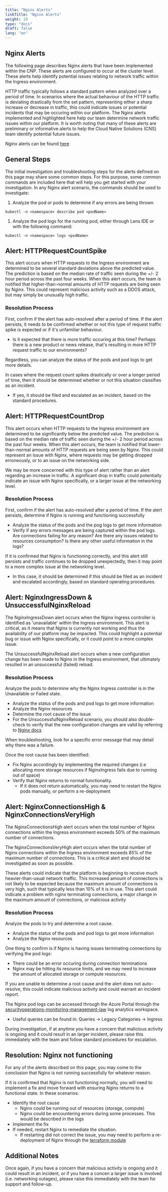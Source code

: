 ```yaml
---
title: "Nginx Alerts"
linkTitle: "Nginx Alerts"
weight: 10
type: "docs"
draft: false
lang: "en"
---
```


## Nginx Alerts

The following page describes Nginx alerts that have been implemented within the CNP. These alerts are configured to occur at the cluster level. These alerts help identify potential issues relating to network traffic within the Ingress environment.

HTTP traffic typically follows a standard pattern when analyzed over a period of time. In scenarios where the actual behaviour of the HTTP traffic is deviating drastically from the set pattern, representing either a sharp increase or decrease in traffic, this could indicate issues or potential incidents that may be occuring within our platform. The Nginx alerts implemented and highlighted here help our team determine network traffic issues within our platform. It is worth noting that many of these alerts are preliminary or informative alerts to help the Cloud Native Solutions (CNS) team identify potential future issues.

Nginx alerts can be found [here](https://gitlab.k8s.cloud.statcan.ca/cloudnative/terraform/modules/terraform-kubernetes-ingress/-/blob/main/prometheus_rules/nginx_rules.yaml)

## General Steps

The initial investigation and troubleshooting steps for the alerts defined on this page may share some common steps. For this purpose, some common commands are included here that will help you get started with your investigation. In any Nginx alert scenario, the commands should be used to investigate:

1. Analyze the pod or pods to determine if any errors are being thrown

`kubectl -n <namespace> describe pod <podName>`

1. Analyze the pod logs for the running pod, either through Lens IDE or with the following command:

`kubectl -n <namespace> logs <podName>`

## Alert: HTTPRequestCountSpike

This alert occurs when HTTP requests to the Ingress environment are determined to be several standard deviations above the predicted value. The prediction is based on the median rate of traffic seen during the +/- 2 hour period across the past four weeks. When this alert occurs, the team is notified that higher-than-normal amounts of HTTP requests are being seen by Nginx. This could represent malicious activity such as a DDOS attack, but may simply be unusually high traffic.

### Resolution Process

First, confirm if the alert has auto-resolved after a period of time. If the alert persists, it needs to be confirmed whether or not this type of request traffic spike is expected or if it's unfamiliar behaviour.
- Is it expected that there is more traffic occuring at this time? Perhaps there is a new product or news release, that's resulting in more HTTP request traffic to our environments?

Regardless, you can analyze the status of the pods and pod logs to get more details.

In cases where the request count spikes drastically or over a longer period of time, then it should be determined whether or not this situation classifies as an incident.
- If yes, it should be filed and escalated as an incident, based on the standard procedures.

## Alert: HTTPRequestCountDrop

This alert occurs when HTTP requests to the Ingress environment are determined to be significantly below the predicted value. The prediction is based on the median rate of traffic seen during the +/- 2 hour period across the past four weeks. When this alert occurs, the team is notified that lower-than-normal amounts of HTTP requests are being seen by Nginx. This could represent an issue with Nginx, where requests may be getting dropped erroneously, or to an issue on the networking side.

We may be more concerned with this type of alert rather than an alert regarding an increase in traffic. A significant drop in traffic could potentially indicate an issue with Nginx specifically, or a larger issue at the networking level.

### Resolution Process

First, confirm if the alert has auto-resolved after a period of time. If the alert persists, determine if Nginx is running and functioning successfully
- Analyze the status of the pods and the pog logs to get more information
- Verify if any errors messages are being captured within the pod logs. Are connections failing for any reason? Are there any issues related to resources consumption? Is there any other useful information in the logs?

If it is confirmed that Nginx is functioning correctly, and this alert still persists and traffic continues to be dropped unexpectedly, then it may point to a more complex issue at the networking level.
- In this case, it should be determined if this should be filed as an incident and escalated accordingly, based on standard operating procedures.

## Alert: NginxIngressDown & UnsuccessfulNginxReload

The NginxIngressDown alert occurs when the Nginx Ingress controller is identified as 'unavailable' within the Ingress environment. This alert is critical, as it means that Nginx is currently not working and thus the availability of our platform may be impacted. This could highlight a potential bug or issue with Nginx specifically, or it could point to a more complex issue.

The UnsuccessfulNginxReload alert occurs when a new configuration change has been made to Nginx in the Ingress environment, that ultimately resulted in an unsuccessful (failed) reload.

### Resolution Process

Analyze the pods to determine why the Nginx Ingress controller is in the Unavailable or Failed state.
- Analyze the status of the pods and pod logs to get more information
- Analyze the Nginx resources
- Determine the root cause of the issue
- For the UnsuccessfulNginxReload scenario, you should also double-check to verify that the new configuration changes are valid by referring to [Nginx docs](https://docs.nginx.com/nginx/admin-guide/basic-functionality/managing-configuration-files/)

When troubleshooting, look for a specific error message that may detail why there was a failure.

Once the root cause has been identified:
- Fix Nginx accordingly by implementing the required changes (i.e allocating more storage resources if NginxIngress fails due to running out of space)
- Verify that Nginx returns to normal functionality.
    - If it does not return automatically, you may need to restart the Nginx pods manually, or perform a re-deployment

## Alert: NginxConnectionsHigh & NginxConnectionsVeryHigh

The NginxConnectionsHigh alert occurs when the total number of Nginx connections within the Ingress environment exceeds 50% of the maximum number of connections.

The NginxConnectionsVeryHigh alert occurs when the total number of Nginx connections within the Ingress environment exceeds 85% of the maximum number of connections. This is a critical alert and should be investigated as soon as possible.

These alerts could indicate that the platform is beginning to receive much heavier-than-usual network traffic. This increased amount of connections is not likely to be expected because the maximum amount of connections is very high, such that typically less than 10% of it is in use. This alert could indicate a problem with nginx terminating connections, a major change in the maximum amount of connections, or malicious activity

### Resolution Process

Analyze the pods to try and determine a root cause.
- Analyze the status of the pods and pod logs to get more information
- Analyze the Nginx resources

One thing to confirm is if Nginx is having issues terminating connections by verifying the pod logs:
- There could be an error occuring during connection terminations
- Nginx may be hitting its resource limits, and we may need to increase the amount of allocated storage or compute resources.

If you are unable to determine a root cause and the alert does not auto-resolve, this could indicate malicious activity and could warrant an incident report.

The Nginx pod logs can be accessed through the Azure Portal through the [securityoperations-monitoring-management-law](https://portal.azure.com/#@cloud.statcan.ca/resource/subscriptions/b73ce7d3-fd70-4018-9bc6-5d160c574707/resourceGroups/securityops-management-rg/providers/Microsoft.OperationalInsights/workspaces/securityoperations-monitoring-management-law/logs) log analytics workspace.
- Useful queries can be found in: Queries -> Legacy Categories -> Ingress

During investigation, if at anytime you have a concern that malicious activity is ongoing and it could result in an larger incident, please raise this immediately with the team and follow standard procedures for escalation.

## Resolution: Nginx not functioning

For any of the alerts described on this page, you may come to the conclusion that Nginx is not running successfully for whatever reason.

If it is confirmed that Nginx is not functioning normally, you will need to implement a fix and move forward with ensuring Nginx returns to a functional state. In these scenarios:
- Identify the root cause
    - Nginx could be running out of resources (storage, compute)
    - Nginx could be encountering errors during some processes. This would be described in the logs
- Implement the fix
- If needed, restart Nginx to remediate the situation.
    - If restarting did not correct the issue, you may need to perform a re-deployment of Nginx through the [terraform module](https://gitlab.k8s.cloud.statcan.ca/cloudnative/terraform/modules/terraform-kubernetes-ingress/-/pipelines)

## Additional Notes

Once again, if you have a concern that malicious activity is ongoing and it could result in an incident, or if you have a concen a larger issue is involved (i.e. networking outages), please raise this immediately with the team for support and follow-up.
